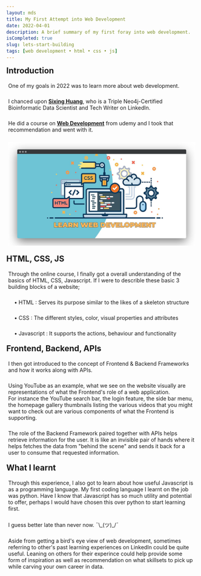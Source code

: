 ```yaml
---
layout: mds
title: My First Attempt into Web Development
date: 2022-04-01
description: A brief summary of my first foray into web development.
isCompleted: true
slug: lets-start-building
tags: [web development • html • css • js]
---
```


## Introduction

<p> 
One of my goals in 2022 was to learn more about web development.<br></p>

I chanced upon **[Sixing Huang](https://www.linkedin.com/in/sixing-huang-3a824a66/)**, who is a Triple Neo4j-Certified Bioinformatic Data Scientist and Tech Writer on LinkedIn.

He did a course on **[Web Development](https://www.udemy.com/course/the-complete-web-development-bootcamp/)** from udemy and I took that recommendation and went with it.<br>

![image](/assets/images/web_dev.jpg 'web dev')

## HTML, CSS, JS

Through the online course, I finally got a overall understanding of the basics of HTML, CSS, Javascript. If I were to describle these basic 3 building blocks of a website;

&nbsp;&nbsp;&nbsp; • HTML : Serves its purpose similar to the likes of a skeleton structure

&nbsp;&nbsp;&nbsp; • CSS : The different styles, color, visual properties and attributes

&nbsp;&nbsp;&nbsp; • Javascript : It supports the actions, behaviour and functionality

## Frontend, Backend, APIs

<p> I then got introduced to the concept of Frontend & Backend Frameworks and how it works along with APIs.</p>

<p>Using YouTube as an example, what we see on the website visually are representations of what the Frontend's role of a web application. <br>
For instance the YouTube search bar, the login feature, the side bar menu, the homepage gallery thumbnails listing the various videos that you might want to check out are various components of what the Frontend is supporting.</p>

The role of the Backend Framework paired together with APIs helps retrieve information for the user.
It is like an invisible pair of hands where it helps fetches the data from "behind the scene" and sends it back for a user to consume that requested information.

## What I learnt

<p> Through this experience, I also got to learn about how useful Javascript is as a programming language. My first coding language I learnt on the job was python. Have I know that Javascript has so much utility and potential to offer, perhaps I would have chosen this over python to start learning first.
</p>

<p>I guess better late than never now.  ¯\_(ツ)_/¯
</p>

<p>Aside from getting a bird's eye view of web development, sometimes referring to other's past learning experiences on LinkedIn could be quite useful.
Leaning on others for their experince could help provide some form of inspiration as well as recommendation on what skillsets to pick up while carving your own career in data. 
</p>

<style>
	h2 {
		font-weight: bold;
        margin: 10px 5px 10px 0px;
	}

	p{
		padding: 5px;
	}
</style>

